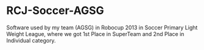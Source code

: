 # RCJ-Soccer-AGSG

Software used by my team (AGSG) in Robocup 2013 in Soccer Primary Light Weight League, where we got 1st Place in SuperTeam and 2nd Place in Individual category.
